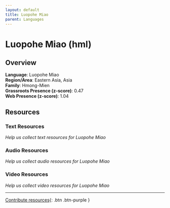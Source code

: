 ```yaml
---
layout: default
title: Luopohe Miao
parent: Languages
---
```


# Luopohe Miao (hml)

## Overview

**Language**: Luopohe Miao  
**Region/Area**: Eastern Asia, Asia  
**Family**: Hmong-Mien  
**Grassroots Presence (z-score)**: 0.47  
**Web Presence (z-score)**: 1.04  

## Resources

### Text Resources
*Help us collect text resources for Luopohe Miao*

### Audio Resources
*Help us collect audio resources for Luopohe Miao*

### Video Resources
*Help us collect video resources for Luopohe Miao*

---

[Contribute resources](https://forms.office.com/e/1SfLJx3u1r){: .btn .btn-purple }
